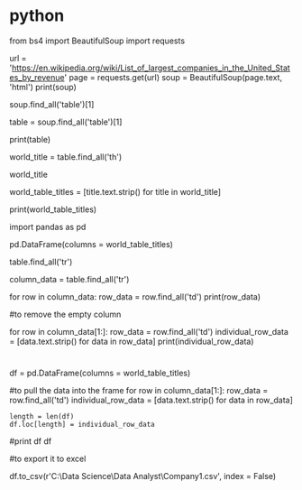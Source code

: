 # python
from bs4 import BeautifulSoup
import requests

url = 'https://en.wikipedia.org/wiki/List_of_largest_companies_in_the_United_States_by_revenue'
page = requests.get(url)
soup = BeautifulSoup(page.text, 'html')
print(soup)

soup.find_all('table')[1]

table = soup.find_all('table')[1]

print(table)

world_title = table.find_all('th')

world_title

world_table_titles = [title.text.strip() for title in world_title]

print(world_table_titles)

import pandas as pd

pd.DataFrame(columns = world_table_titles)

table.find_all('tr')

column_data = table.find_all('tr')

for row in column_data:
    row_data = row.find_all('td')
    print(row_data)

#to remove the empty column

for row in column_data[1:]:
    row_data = row.find_all('td')
    individual_row_data = [data.text.strip() for data in row_data]
    print(individual_row_data)

    
#
df = pd.DataFrame(columns = world_table_titles)

#to pull the data into the frame
for row in column_data[1:]:
    row_data = row.find_all('td')
    individual_row_data = [data.text.strip() for data in row_data]
    
    length = len(df)
    df.loc[length] = individual_row_data


#print df
df

#to export it to excel

df.to_csv(r'C:\Data Science\Data Analyst\Company1.csv', index = False)














